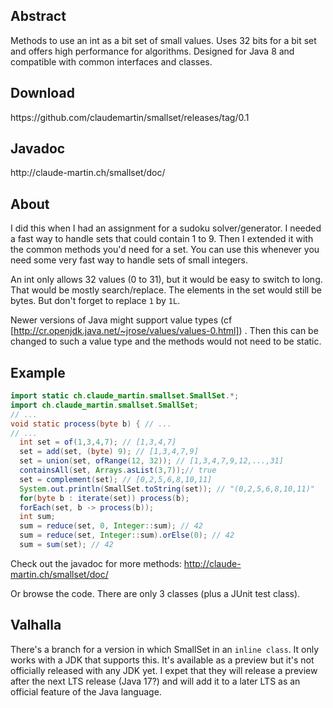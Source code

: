 <h2>Abstract</h2>
Methods to use an int as a bit set of small values. Uses 32 bits for a bit set and offers high performance for algorithms. Designed for Java 8 and compatible with common interfaces and classes.

<h2>Download</h2>
https://github.com/claudemartin/smallset/releases/tag/0.1

<h2>Javadoc</h2>
http://claude-martin.ch/smallset/doc/

<h2>About</h2>
I did this when I had an assignment for a sudoku solver/generator. I needed a fast way to handle sets that could contain 1 to 9. Then I extended it with the common methods you'd need for a set. You can use this whenever you need some very fast way to handle sets of small integers.

An int only allows 32 values (0 to 31), but it would be easy to switch to long. That would be mostly search/replace. The elements in the set would still be bytes. But don't forget to replace `1` by `1L`. 

Newer versions of Java might support value types (cf [http://cr.openjdk.java.net/~jrose/values/values-0.html]) . Then this can be changed to such a value type and the methods would not need to be static. 

<h2>Example</h2>

```java
import static ch.claude_martin.smallset.SmallSet.*;
import ch.claude_martin.smallset.SmallSet;
// ...
void static process(byte b) { // ...
// ...
  int set = of(1,3,4,7); // [1,3,4,7]
  set = add(set, (byte) 9); // [1,3,4,7,9]
  set = union(set, ofRange(12, 32)); // [1,3,4,7,9,12,...,31]
  containsAll(set, Arrays.asList(3,7));// true
  set = complement(set); // [0,2,5,6,8,10,11]
  System.out.println(SmallSet.toString(set)); // "(0,2,5,6,8,10,11)"
  for(byte b : iterate(set)) process(b);
  forEach(set, b -> process(b)); 
  int sum;
  sum = reduce(set, 0, Integer::sum); // 42
  sum = reduce(set, Integer::sum).orElse(0); // 42
  sum = sum(set); // 42
```

Check out the javadoc for more methods:
http://claude-martin.ch/smallset/doc/

Or browse the code. There are only 3 classes (plus a JUnit test class).

<h2>Valhalla</h2>

There's a branch for a version in which SmallSet in an `inline class`. It only works with a JDK that supports this. It's available as a preview but it's not officially released with any JDK yet. I expet that they will release a preview after the next LTS release (Java 17?) and will add it to a later LTS as an official feature of the Java language. 
